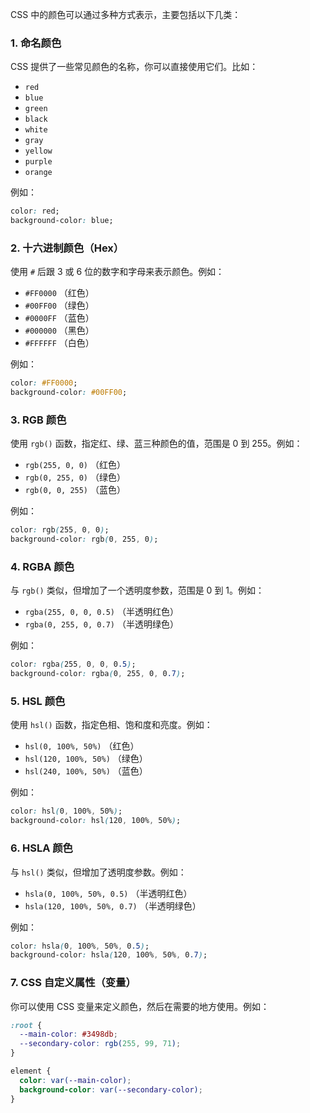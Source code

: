 CSS 中的颜色可以通过多种方式表示，主要包括以下几类：

### 1. **命名颜色**
CSS 提供了一些常见颜色的名称，你可以直接使用它们。比如：

- `red`
- `blue`
- `green`
- `black`
- `white`
- `gray`
- `yellow`
- `purple`
- `orange`

例如：

```css
color: red;
background-color: blue;
```

### 2. **十六进制颜色（Hex）**
使用 `#` 后跟 3 或 6 位的数字和字母来表示颜色。例如：

- `#FF0000` （红色）
- `#00FF00` （绿色）
- `#0000FF` （蓝色）
- `#000000` （黑色）
- `#FFFFFF` （白色）

例如：

```css
color: #FF0000;
background-color: #00FF00;
```

### 3. **RGB 颜色**
使用 `rgb()` 函数，指定红、绿、蓝三种颜色的值，范围是 0 到 255。例如：

- `rgb(255, 0, 0)` （红色）
- `rgb(0, 255, 0)` （绿色）
- `rgb(0, 0, 255)` （蓝色）

例如：

```css
color: rgb(255, 0, 0);
background-color: rgb(0, 255, 0);
```

### 4. **RGBA 颜色**
与 `rgb()` 类似，但增加了一个透明度参数，范围是 0 到 1。例如：

- `rgba(255, 0, 0, 0.5)` （半透明红色）
- `rgba(0, 255, 0, 0.7)` （半透明绿色）

例如：

```css
color: rgba(255, 0, 0, 0.5);
background-color: rgba(0, 255, 0, 0.7);
```

### 5. **HSL 颜色**
使用 `hsl()` 函数，指定色相、饱和度和亮度。例如：

- `hsl(0, 100%, 50%)` （红色）
- `hsl(120, 100%, 50%)` （绿色）
- `hsl(240, 100%, 50%)` （蓝色）

例如：

```css
color: hsl(0, 100%, 50%);
background-color: hsl(120, 100%, 50%);
```

### 6. **HSLA 颜色**
与 `hsl()` 类似，但增加了透明度参数。例如：

- `hsla(0, 100%, 50%, 0.5)` （半透明红色）
- `hsla(120, 100%, 50%, 0.7)` （半透明绿色）

例如：

```css
color: hsla(0, 100%, 50%, 0.5);
background-color: hsla(120, 100%, 50%, 0.7);
```

### 7. **CSS 自定义属性（变量）**
你可以使用 CSS 变量来定义颜色，然后在需要的地方使用。例如：

```css
:root {
  --main-color: #3498db;
  --secondary-color: rgb(255, 99, 71);
}

element {
  color: var(--main-color);
  background-color: var(--secondary-color);
}
```

